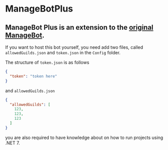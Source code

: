 # ManageBotPlus

## ManageBot Plus is an extension to the [original ManageBot](http://invite.managebot.xyz). 


If you want to host this bot yourself, you need add two files, called `allowedGuilds.json` and `token.json` in the `Config` folder.

The structure of `token.json` is as follows
```json
{
  "token": "token here"
}
```
and `allowedGuilds.json`
```json
{
  "allowedGuilds": [
    123, 
    123, 
    123 
  ]
}
```

you are also required to have knowledge about on how to run projects using .NET 7.
